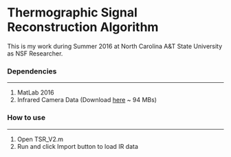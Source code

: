# Thermographic Signal Reconstruction Algorithm
This is my work during Summer 2016 at North Carolina A&T State University as NSF Researcher.

### Dependencies
----------------
1. MatLab 2016
2. Infrared Camera Data (Download [here]() ~ 94 MBs)

### How to use
--------------

1. Open TSR_V2.m
2. Run and click Import button to load IR data

